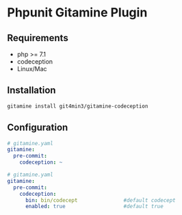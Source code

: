 # Phpunit Gitamine Plugin

## Requirements

* php >= 7.1
* codeception
* Linux/Mac

## Installation

```bash
gitamine install git4min3/gitamine-codeception    
```

## Configuration

```yaml
# gitamine.yaml
gitamine:
  pre-commit:
    codeception: ~    
```

```yaml
# gitamine.yaml
gitamine:
  pre-commit:
    codeception:
      bin: bin/codecept               #default codecept
      enabled: true                   #default true    
```
